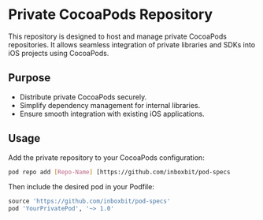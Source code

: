# Private CocoaPods Repository

This repository is designed to host and manage private CocoaPods repositories. It allows seamless integration of private libraries and SDKs into iOS projects using CocoaPods. 

## Purpose

- Distribute private CocoaPods securely.
- Simplify dependency management for internal libraries.
- Ensure smooth integration with existing iOS applications.

## Usage

Add the private repository to your CocoaPods configuration:

```bash
pod repo add [Repo-Name] [https://github.com/inboxbit/pod-specs
```

Then include the desired pod in your Podfile:

```ruby
source 'https://github.com/inboxbit/pod-specs'
pod 'YourPrivatePod', '~> 1.0'
```
